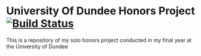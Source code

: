 # University Of Dundee Honors Project [![Build Status](https://travis-ci.org/acapper/UniversityOfDundeeHonorsProject.svg?branch=master)](https://travis-ci.org/acapper/UniversityOfDundeeHonorsProject)

This is a repository of my solo honors project conducted in my final year at the University of Dundee

